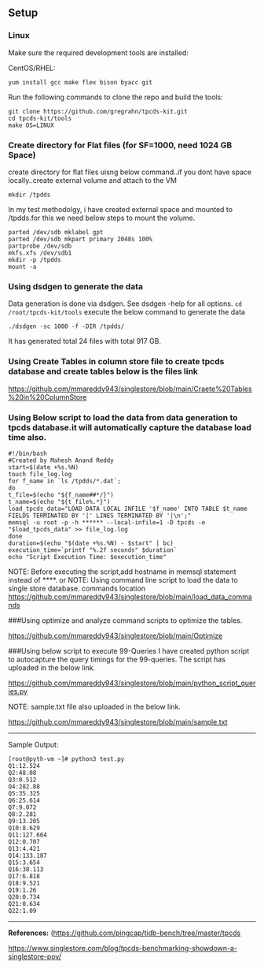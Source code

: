 ## Setup

### Linux

Make sure the required development tools are installed:

CentOS/RHEL:
```
yum install gcc make flex bison byacc git
```

Run the following commands to clone the repo and build the tools:
```
git clone https://github.com/gregrahn/tpcds-kit.git
cd tpcds-kit/tools
make OS=LINUX
````````

### Create directory for Flat files (for SF=1000, need 1024 GB Space)
create directory for flat files uisng below command..if you dont have space locally..create external volume and attach to the VM
`````
mkdir /tpdds
`````
In my test methodolgy, i have created external space and mounted to /tpdds.for this we need below steps to mount the volume.
```
parted /dev/sdb mklabel gpt
parted /dev/sdb mkpart primary 2048s 100%
partprobe /dev/sdb
mkfs.xfs /dev/sdb1
mkdir -p /tpdds
mount -a
```
### Using dsdgen to generate the data
Data generation is done via dsdgen. See dsdgen -help for all options. 
``
cd /root/tpcds-kit/tools
``
execute the below command to generate the data
`````
./dsdgen -sc 1000 -f -DIR /tpdds/
`````
It has generated total 24 files with total 917 GB.
### Using Create Tables in column store file to create tpcds database and create tables below is the files link

https://github.com/mmareddy943/singlestore/blob/main/Craete%20Tables%20in%20ColumnStore

### Using Below script to load the data from data generation to tpcds database.it will automatically capture the database load time also. 

`````````
#!/bin/bash
#Created by Mahesh Anand Reddy
start=$(date +%s.%N)
touch file_log.log
for f_name in `ls /tpdds/*.dat`;
do
t_file=$(echo "${f_name##*/}")
t_name=$(echo "${t_file%.*}")
load_tpcds_data="LOAD DATA LOCAL INFILE '$f_name' INTO TABLE $t_name FIELDS TERMINATED BY '|' LINES TERMINATED BY '|\n';"
memsql -u root -p -h ****** --local-infile=1 -D tpcds -e "$load_tpcds_data" >> file_log.log
done
duration=$(echo "$(date +%s.%N) - $start" | bc)
execution_time=`printf "%.2f seconds" $duration`
echo "Script Execution Time: $execution_time"
`````````

NOTE: Before executing the script,add hostname in memsql statement instead of ****.
or
NOTE: Using command line script to load the data to single store database. commands location https://github.com/mmareddy943/singlestore/blob/main/load_data_commands

###Using optimize and analyze command scripts to optimize the tables.

https://github.com/mmareddy943/singlestore/blob/main/Optimize

###Using below script to execute 99-Queries 
I have created python script to autocapture the query timings for the 99-queries. The script has uploaded in the below link.

https://github.com/mmareddy943/singlestore/blob/main/python_script_queries.py

NOTE: sample.txt file also uploaded in the below link. 

https://github.com/mmareddy943/singlestore/blob/main/sample.txt

----------------------------------------------------
Sample Output:
```
[root@pyth-vm ~]# python3 test.py
Q1:12.524
Q2:48.08
Q3:0.512
Q4:282.88
Q5:35.325
Q6:25.614
Q7:9.072
Q8:2.281
Q9:13.205
Q10:8.629
Q11:127.664
Q12:0.707
Q13:4.421
Q14:133.187
Q15:3.654
Q16:38.113
Q17:6.818
Q18:9.521
Q19:1.26
Q20:0.734
Q21:0.634
Q22:1.09
```

-------------------------------------------------------------------

**References:**
(https://github.com/pingcap/tidb-bench/tree/master/tpcds

https://www.singlestore.com/blog/tpcds-benchmarking-showdown-a-singlestore-pov/






